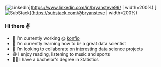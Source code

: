 [![LinkedIn](https://img.shields.io/badge/-white?style=for-the-badge&logo=LinkedIn&logoColor=blue)](https://www.linkedin.com/in/bryansteve99/ | width=200%)
[![SubStack](https://img.shields.io/badge/-white?style=for-the-badge&logo=SubStack&logoColor=orange)](https://substack.com/@bryansteve | width=200%)

### Hi there :v: 

- 💼 I’m currently working @ [konfio](https://konfio.mx/)
- 🌱 I’m currently learning how to be a great data scientist
- 👯 I’m looking to collaborate on interesting data science projects
- 😄 I enjoy reading, listening to music and sports
- 👨‍🎓 I have a bachelor's degree in Statistics
